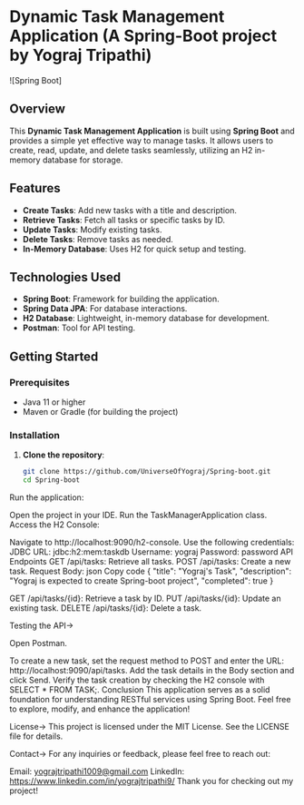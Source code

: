 # Dynamic Task Management Application (A Spring-Boot project by Yograj Tripathi)

![Spring Boot]

## Overview

This **Dynamic Task Management Application** is built using **Spring Boot** and provides a simple yet effective way to manage tasks. It allows users to create, read, update, and delete tasks seamlessly, utilizing an H2 in-memory database for storage.

## Features

- **Create Tasks**: Add new tasks with a title and description.
- **Retrieve Tasks**: Fetch all tasks or specific tasks by ID.
- **Update Tasks**: Modify existing tasks.
- **Delete Tasks**: Remove tasks as needed.
- **In-Memory Database**: Uses H2 for quick setup and testing.

## Technologies Used

- **Spring Boot**: Framework for building the application.
- **Spring Data JPA**: For database interactions.
- **H2 Database**: Lightweight, in-memory database for development.
- **Postman**: Tool for API testing.

## Getting Started

### Prerequisites

- Java 11 or higher
- Maven or Gradle (for building the project)

### Installation

1. **Clone the repository**:
   ```bash
   git clone https://github.com/UniverseOfYograj/Spring-boot.git
   cd Spring-boot
Run the application:

Open the project in your IDE.
Run the TaskManagerApplication class.
Access the H2 Console:

Navigate to http://localhost:9090/h2-console.
Use the following credentials:
JDBC URL: jdbc:h2:mem:taskdb
Username: yograj
Password: password
API Endpoints
GET /api/tasks: Retrieve all tasks.
POST /api/tasks: Create a new task.
Request Body:
json
Copy code
{
    "title": "Yograj's Task",
    "description": "Yograj is expected to create Spring-boot project",
    "completed": true
}

GET /api/tasks/{id}: Retrieve a task by ID.
PUT /api/tasks/{id}: Update an existing task.
DELETE /api/tasks/{id}: Delete a task.

Testing the API->

Open Postman.

To create a new task, set the request method to POST and enter the URL: http://localhost:9090/api/tasks.
Add the task details in the Body section and click Send.
Verify the task creation by checking the H2 console with SELECT * FROM TASK;.
Conclusion
This application serves as a solid foundation for understanding RESTful services using Spring Boot. Feel free to explore, modify, and enhance the application!

License->
This project is licensed under the MIT License. See the LICENSE file for details.

Contact->
For any inquiries or feedback, please feel free to reach out:

Email: yograjtripathi1009@gmail.com
LinkedIn: https://www.linkedin.com/in/yograjtripathi9/
Thank you for checking out my project!

